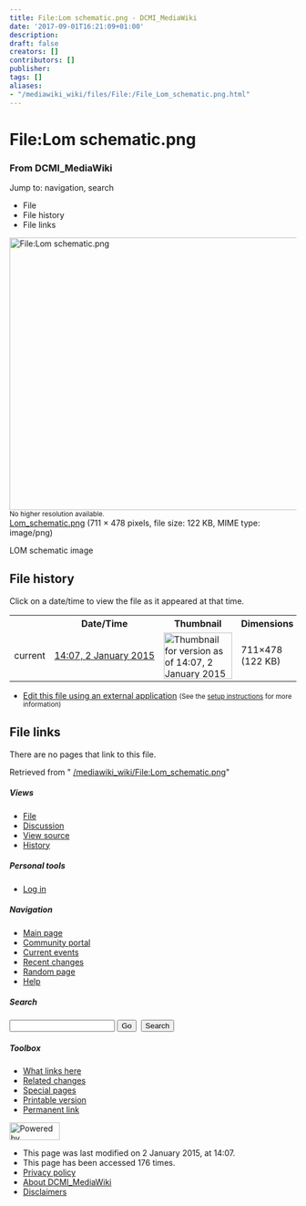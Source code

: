 ```yaml
---
title: File:Lom schematic.png - DCMI_MediaWiki
date: '2017-09-01T16:21:09+01:00'
description: 
draft: false
creators: []
contributors: []
publisher: 
tags: []
aliases:
- "/mediawiki_wiki/files/File:/File_Lom_schematic.png.html"
---
```


<a id="top"></a>
# File:Lom schematic.png

### From DCMI\_MediaWiki

Jump to: navigation, search
<!-- start content -->
- File
- File history
- File links

 [<img alt="File:Lom schematic.png" src="/images/1/1f/Lom_schematic.png" width="711" height="478">](/mediawiki_wiki/files/Lom_schematic.png)  
<small>No higher resolution available.</small>  
 [Lom\_schematic.png](/images/1/1f/Lom_schematic.png)‎ (711 × 478 pixels, file size: 122 KB, MIME type: image/png)

LOM schematic image

<!-- 
NewPP limit report
Preprocessor node count: 1/1000000
Post-expand include size: 0/2097152 bytes
Template argument size: 0/2097152 bytes
Expensive parser function count: 0/100
-->
## File history

Click on a date/time to view the file as it appeared at that time.

<table class="wikitable filehistory">
  <tr>
    <td></td>
    <th>Date/Time</th>
    <th>Thumbnail</th>
    <th>Dimensions</th>
    <th>User</th>
    <th>Comment</th>
  </tr>
  <tr>
    <td>current</td>
    <td class="filehistory-selected" style="white-space: nowrap;"><a href="/mediawiki_wiki/files/Lom_schematic.png">14:07, 2 January 2015</a></td>
    <td><a href="/images/1/1f/Lom_schematic.png"><img alt="Thumbnail for version as of 14:07, 2 January 2015" src="/images/1/1f/Lom_schematic.png" width="120" height="81"></a></td>
    <td>711×478 <span style="white-space: nowrap;">(122 KB)</span>
    </td>
    <td>
      <a href="/index.php?title=User:StuartSutton&amp;action=edit&amp;redlink=1" class="new mw-userlink" title="User:StuartSutton (page does not exist)">StuartSutton</a> <span style="white-space: nowrap;"> <span class="mw-usertoollinks">(<a href="/index.php?title=User_talk:StuartSutton&amp;action=edit&amp;redlink=1" class="new" title="User talk:StuartSutton (page does not exist)">Talk</a> | <a href="/index.php/Special:Contributions/StuartSutton" title="Special:Contributions/StuartSutton">contribs</a>)</span></span>
    </td>
    <td> <span class="comment">(LOM schematic image)</span>
    </td>
  </tr>
</table>

  

- [Edit this file using an external application](/index.php?title=File:Lom_schematic.png&action=edit&externaledit=true&mode=file "File:Lom schematic.png") <small>(See the <a href="http://www.mediawiki.org/wiki/Manual:External_editors" class="external text" rel="nofollow">setup instructions</a> for more information)</small>

## File links

There are no pages that link to this file.

Retrieved from " [/mediawiki_wiki/File:Lom\_schematic.png](/mediawiki_wiki/files/File:/File:Lom_schematic.png.html)"

<!-- end content -->

##### Views

- [File](/mediawiki_wiki/files/File:/File:Lom_schematic.png.html "View the file page [c]")
- [Discussion](/index.php?title=File_talk:Lom_schematic.png&action=edit&redlink=1 "Discussion about the content page [t]")
- [View source](/index.php?title=File:Lom_schematic.png&action=edit "This page is protected.
You can view its source [e]")
- [History](/index.php?title=File:Lom_schematic.png&action=history "Past revisions of this page [h]")

##### Personal tools

- [Log in](/index.php?title=Special:UserLogin&returnto=File:Lom_schematic.png "You are encouraged to log in; however, it is not mandatory [o]")

<script type="text/javascript"> if (window.isMSIE55) fixalpha(); </script>

##### Navigation

- [Main page](/index.php/Main_Page "Visit the main page [z]")
- [Community portal](/index.php/DCMI_MediaWiki:Community_portal "About the project, what you can do, where to find things")
- [Current events](/index.php/DCMI_MediaWiki:Current_events "Find background information on current events")
- [Recent changes](/index.php/Special:RecentChanges "The list of recent changes in the wiki [r]")
- [Random page](/index.php/Special:Random "Load a random page [x]")
- [Help](/index.php/Help:Contents "The place to find out")

##### <label for="searchInput">Search</label>

<form action="/index.php" id="searchform">
				<input type="hidden" name="title" value="Special:Search">
				<input id="searchInput" title="Search DCMI_MediaWiki" accesskey="f" type="search" name="search">
				<input type="submit" name="go" class="searchButton" id="searchGoButton" value="Go" title="Go to a page with this exact name if exists"> 
				<input type="submit" name="fulltext" class="searchButton" id="mw-searchButton" value="Search" title="Search the pages for this text">
			</form>

##### Toolbox

- [What links here](/index.php/Special:WhatLinksHere/File:Lom_schematic.png "List of all wiki pages that link here [j]")
- [Related changes](/index.php/Special:RecentChangesLinked/File:Lom_schematic.png "Recent changes in pages linked from this page [k]")
- [Special pages](/index.php/Special:SpecialPages "List of all special pages [q]")
- [Printable version](/index.php?title=File:Lom_schematic.png&printable=yes "Printable version of this page [p]")
- [Permanent link](/index.php?title=File:Lom_schematic.png&oldid=9039 "Permanent link to this revision of the page")

<!-- end of the left (by default at least) column -->

 [<img src="/skins/common/images/poweredby_mediawiki_88x31.png" height="31" width="88" alt="Powered by MediaWiki">](http://www.mediawiki.org/)

- This page was last modified on 2 January 2015, at 14:07.
- This page has been accessed 176 times.
- [Privacy policy](/index.php/DCMI_MediaWiki:Privacy_policy "DCMI MediaWiki:Privacy policy")
- [About DCMI\_MediaWiki](/index.php/DCMI_MediaWiki:About "DCMI MediaWiki:About")
- [Disclaimers](/index.php/DCMI_MediaWiki:General_disclaimer "DCMI MediaWiki:General disclaimer")

<script>if (window.runOnloadHook) runOnloadHook();</script><!-- Served in 0.460 secs. -->
